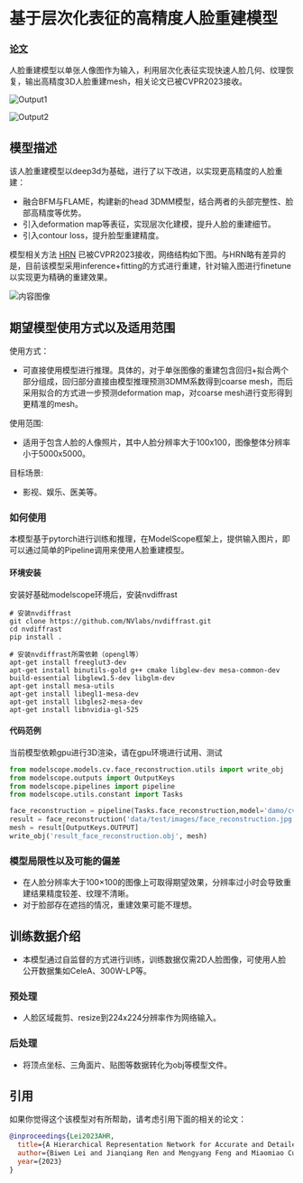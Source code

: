 
# 基于层次化表征的高精度人脸重建模型

### [论文](https://arxiv.org/abs/2302.14434)

人脸重建模型以单张人像图作为输入，利用层次化表征实现快速人脸几何、纹理恢复，输出高精度3D人脸重建mesh，相关论文已被CVPR2023接收。


![Output1](results/result_1.gif)

![Output2](https://modelscope.cn/api/v1/models/damo/cv_resnet50_face-reconstruction/repo?Revision=master&FilePath=results/result_2.jpg&View=true)

## 模型描述

该人脸重建模型以deep3d为基础，进行了以下改进，以实现更高精度的人脸重建：
- 融合BFM与FLAME，构建新的head 3DMM模型，结合两者的头部完整性、脸部高精度等优势。
- 引入deformation map等表征，实现层次化建模，提升人脸的重建细节。
- 引入contour loss，提升脸型重建精度。

模型相关方法 [HRN](https://arxiv.org/abs/2302.14434) 已被CVPR2023接收，网络结构如下图。与HRN略有差异的是，目前该模型采用inference+fitting的方式进行重建，针对输入图进行finetune以实现更为精确的重建效果。

![内容图像](https://modelscope.cn/api/v1/models/damo/cv_resnet50_face-reconstruction/repo?Revision=master&FilePath=assets/HRN_framework.jpg&View=true)

## 期望模型使用方式以及适用范围

使用方式：
- 可直接使用模型进行推理。具体的，对于单张图像的重建包含回归+拟合两个部分组成，回归部分直接由模型推理预测3DMM系数得到coarse mesh，而后采用拟合的方式进一步预测deformation map，对coarse mesh进行变形得到更精准的mesh。

使用范围:
- 适用于包含人脸的人像照片，其中人脸分辨率大于100x100，图像整体分辨率小于5000x5000。

目标场景:
- 影视、娱乐、医美等。

### 如何使用

本模型基于pytorch进行训练和推理，在ModelScope框架上，提供输入图片，即可以通过简单的Pipeline调用来使用人脸重建模型。

#### 环境安装
安装好基础modelscope环境后，安装nvdiffrast
```
# 安装nvdiffrast
git clone https://github.com/NVlabs/nvdiffrast.git
cd nvdiffrast
pip install .

# 安装nvdiffrast所需依赖（opengl等）
apt-get install freeglut3-dev
apt-get install binutils-gold g++ cmake libglew-dev mesa-common-dev build-essential libglew1.5-dev libglm-dev
apt-get install mesa-utils
apt-get install libegl1-mesa-dev 
apt-get install libgles2-mesa-dev
apt-get install libnvidia-gl-525
```

#### 代码范例
当前模型依赖gpu进行3D渲染，请在gpu环境进行试用、测试
```python
from modelscope.models.cv.face_reconstruction.utils import write_obj
from modelscope.outputs import OutputKeys
from modelscope.pipelines import pipeline
from modelscope.utils.constant import Tasks

face_reconstruction = pipeline(Tasks.face_reconstruction,model='damo/cv_resnet50_face-reconstruction')
result = face_reconstruction('data/test/images/face_reconstruction.jpg')
mesh = result[OutputKeys.OUTPUT]
write_obj('result_face_reconstruction.obj', mesh)
```

### 模型局限性以及可能的偏差
- 在人脸分辨率大于100×100的图像上可取得期望效果，分辨率过小时会导致重建结果精度较差、纹理不清晰。
- 对于脸部存在遮挡的情况，重建效果可能不理想。

## 训练数据介绍
- 本模型通过自监督的方式进行训练，训练数据仅需2D人脸图像，可使用人脸公开数据集如CeleA、300W-LP等。

### 预处理
- 人脸区域裁剪、resize到224x224分辨率作为网络输入。

### 后处理
- 将顶点坐标、三角面片、贴图等数据转化为obj等模型文件。

## 引用
如果你觉得这个该模型对有所帮助，请考虑引用下面的相关的论文：

```BibTeX
@inproceedings{Lei2023AHR,
  title={A Hierarchical Representation Network for Accurate and Detailed Face Reconstruction from In-The-Wild Images},
  author={Biwen Lei and Jianqiang Ren and Mengyang Feng and Miaomiao Cui and Xuansong Xie},
  year={2023}
}
```
